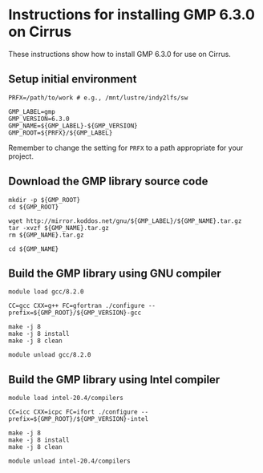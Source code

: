 Instructions for installing GMP 6.3.0 on Cirrus
================================================

These instructions show how to install GMP 6.3.0 for use on Cirrus.


Setup initial environment
-------------------------

```
PRFX=/path/to/work # e.g., /mnt/lustre/indy2lfs/sw

GMP_LABEL=gmp
GMP_VERSION=6.3.0
GMP_NAME=${GMP_LABEL}-${GMP_VERSION}
GMP_ROOT=${PRFX}/${GMP_LABEL}
```

Remember to change the setting for `PRFX` to a path appropriate for your project.


Download the GMP library source code
------------------------------------

```
mkdir -p ${GMP_ROOT}
cd ${GMP_ROOT}

wget http://mirror.koddos.net/gnu/${GMP_LABEL}/${GMP_NAME}.tar.gz
tar -xvzf ${GMP_NAME}.tar.gz
rm ${GMP_NAME}.tar.gz

cd ${GMP_NAME}
```


Build the GMP library using GNU compiler
----------------------------------------

```
module load gcc/8.2.0

CC=gcc CXX=g++ FC=gfortran ./configure --prefix=${GMP_ROOT}/${GMP_VERSION}-gcc

make -j 8
make -j 8 install
make -j 8 clean

module unload gcc/8.2.0
```


Build the GMP library using Intel compiler
------------------------------------------

```
module load intel-20.4/compilers

CC=icc CXX=icpc FC=ifort ./configure --prefix=${GMP_ROOT}/${GMP_VERSION}-intel

make -j 8
make -j 8 install
make -j 8 clean

module unload intel-20.4/compilers
```
